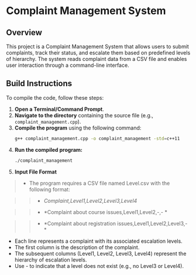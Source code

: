 # Complaint Management System

## Overview
This project is a Complaint Management System that allows users to submit complaints, track their status, and escalate them based on predefined levels of hierarchy. The system reads complaint data from a CSV file and enables user interaction through a command-line interface.

## Build Instructions

To compile the code, follow these steps:

1. **Open a Terminal/Command Prompt**.
2. **Navigate to the directory** containing the source file (e.g., `complaint_management.cpp`).
3. **Compile the program** using the following command:
   ```bash
   g++ complaint_management.cpp -o complaint_management -std=c++11
   ```
4. **Run the compiled program:**
    ```bash
    ./complaint_management
    ```
5. **Input File Format**

> - The program requires a CSV file named Level.csv with the following format:

> > -  *Complaint,Level1,Level2,Level3,Level4*

> > -  *Complaint about course issues,Level1,Level2,-,- *

> > -  *Complaint about registration issues,Level1,Level2,Level3,- *

- Each line represents a complaint with its associated escalation levels.
- The first column is the description of the complaint.
- The subsequent columns (Level1, Level2, Level3, Level4) represent the hierarchy of escalation levels.
- Use - to indicate that a level does not exist (e.g., no Level3 or Level4).